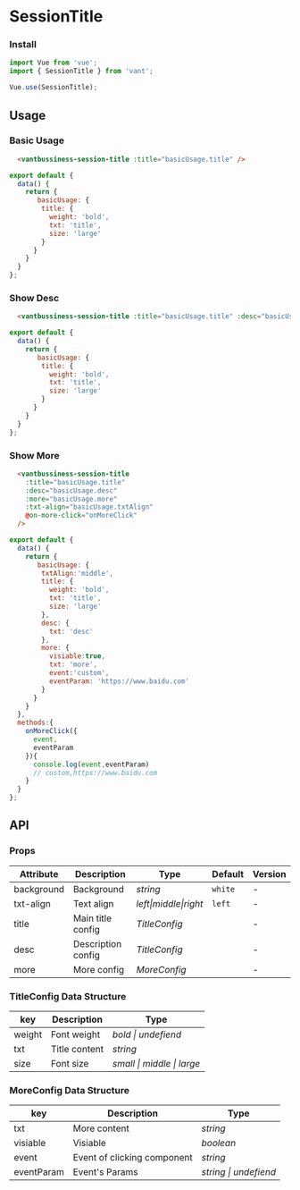 # SessionTitle

### Install

``` javascript
import Vue from 'vue';
import { SessionTitle } from 'vant';

Vue.use(SessionTitle);
```

## Usage

### Basic Usage

```html
  <vantbussiness-session-title :title="basicUsage.title" />
```

```js
export default {
  data() {
    return {
       basicUsage: {
        title: {
          weight: 'bold',
          txt: 'title',
          size: 'large'
        }
      }
    }
  }
};
```

### Show Desc

```html
  <vantbussiness-session-title :title="basicUsage.title" :desc="basicUsage.desc" />
```

```js
export default {
  data() {
    return {
       basicUsage: {
        title: {
          weight: 'bold',
          txt: 'title',
          size: 'large'
        }
      }
    }
  }
};
```

### Show More

```html
  <vantbussiness-session-title
    :title="basicUsage.title"
    :desc="basicUsage.desc"
    :more="basicUsage.more"
    :txt-align="basicUsage.txtAlign"
    @on-more-click="onMoreClick"
  />
```

```js
export default {
  data() {
    return {
       basicUsage: {
        txtAlign:'middle',
        title: {
          weight: 'bold',
          txt: 'title',
          size: 'large'
        },
        desc: {
          txt: 'desc'
        },
        more: {
          visiable:true,
          txt: 'more',
          event:'custom',
          eventParam: 'https://www.baidu.com'
        }
      }
    }
  },
  methods:{
    onMoreClick({
      event,
      eventParam
    }){
      console.log(event,eventParam)
      // custom,https://www.baidu.com
    }
  }
};
```

## API

### Props

| Attribute  | Description        | Type                  | Default | Version |
| ---------- | ------------------ | --------------------- | ------- | ------- |
| background | Background         | *string*              | `white` | -       |
| txt-align  | Text align         | *left\|middle\|right* | `left`  | -       |
| title      | Main title config  | *TitleConfig*         |         | -       |
| desc       | Description config | *TitleConfig*         |         | -       |
| more       | More config        | *MoreConfig*          |         | -       |


### TitleConfig Data Structure

| key    | Description   | Type                       |
| ------ | ------------- | -------------------------- |
| weight | Font weight   | *bold \| undefiend*        |
| txt    | Title content | *string*                   |
| size   | Font size     | *small \| middle \| large* |




### MoreConfig Data Structure

| key        | Description                 | Type                    |
| ---------- | --------------------------- | ----------------------- |
| txt        | More content                | *string*                |
| visiable   | Visiable                    | *boolean*               |
| event      | Event of clicking component | *string*                |
| eventParam | Event's  Params             | *string   \| undefiend* |
